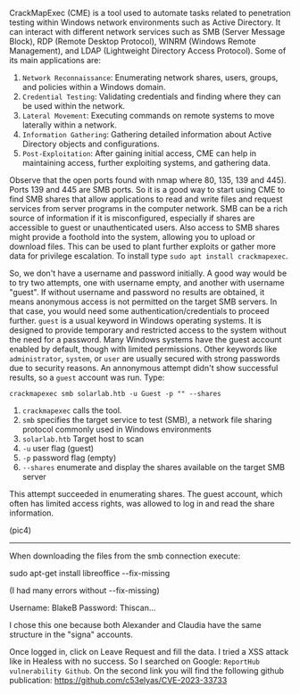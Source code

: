 CrackMapExec (CME) is a tool used to automate tasks related to penetration testing within Windows network environments such as Active Directory.
It can interact with different network services such as SMB (Server Message Block), RDP (Remote Desktop Protocol),
WINRM (Windows Remote Management), and LDAP (Lightweight Directory Access Protocol). Some of its main applications are:

1. `Network Reconnaissance`: Enumerating network shares, users, groups, and policies within a Windows domain.
2. `Credential Testing`: Validating credentials and finding where they can be used within the network.
3. `Lateral Movement`: Executing commands on remote systems to move laterally within a network.
4. `Information Gathering`: Gathering detailed information about Active Directory objects and configurations.
5. `Post-Exploitation`: After gaining initial access, CME can help in maintaining access, further exploiting systems, and gathering data.

Observe that the open ports found with nmap where 80, 135, 139 and 445). Ports 139 and 445 are SMB ports. So it is a good way to start using CME to find SMB shares that allow applications to read and write files and request services from server programs in the computer network.
SMB can be a rich source of information if it is misconfigured, especially if shares are accessible to guest or unauthenticated users.
Also access to SMB shares might provide a foothold into the system, allowing you to upload or download files. This can be used to plant further exploits or gather more data for privilege escalation.
To install type `sudo apt install crackmapexec`.

So, we don't have a username and password initially. A good way would be to try two attempts, one with username empty, and another with username "guest". If without username and password no results are obtained, it means anonymous access is not permitted on the target SMB servers. In that case, you would need some authentication/credentials to proceed further. `guest` is a usual keyword in Windows operating systems. It is designed to provide temporary and restricted access to the system without the need for a password. Many Windows systems have the guest account enabled by default, though with limited permissions. Other keywords like `administrator`, `system`, or `user` are usually secured with strong passwords due to security reasons. An annonymous attempt didn't show successful results, so a `guest` account was run. Type:

```
crackmapexec smb solarlab.htb -u Guest -p "" --shares
```

1. `crackmapexec` calls the tool.
2. `smb` specifies the target service to test (SMB), a network file sharing protocol commonly used in Windows environments
3. `solarlab.htb` Target host to scan
4. `-u` user flag (guest)
5. `-p` password flag (empty)
6. `--shares` enumerate and display the shares available on the target SMB server

This attempt succeeded in enumerating shares. The guest account, which often has limited access rights, was allowed to log in and read the share information.

(pic4)

-----------------------------------

When downloading the files from the smb connection execute:

sudo apt-get install libreoffice --fix-missing

(I had many errors without --fix-missing)

Username: BlakeB
Password: Thiscan...

I chose this one because both Alexander and Claudia have the same structure in the "signa" accounts.


Once logged in, click on Leave Request and fill the data.
I tried a XSS attack like in Healess with no success.
So I searched on Google: `ReportHub vulnerability Github`. On the second link you will find the following github publication:
https://github.com/c53elyas/CVE-2023-33733

